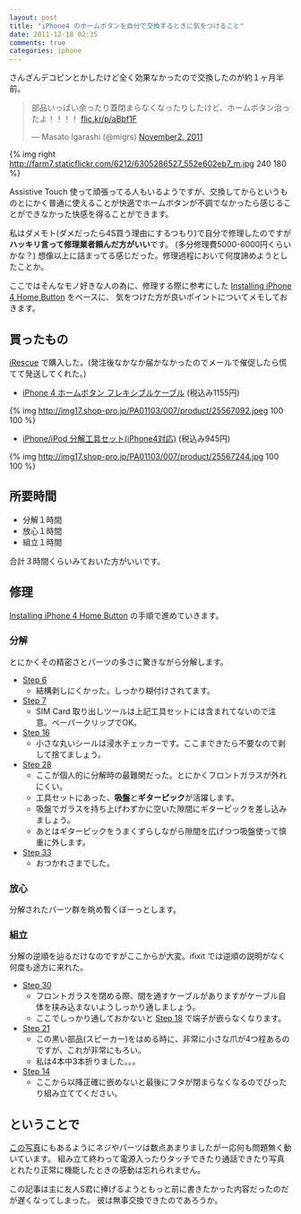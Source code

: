 ```yaml
---
layout: post
title: "iPhone4 のホームボタンを自分で交換するときに気をつけること"
date: 2011-12-18 02:35
comments: true
categories: iphone
---
```


さんざんデコピンとかしたけど全く効果なかったので交換したのが約１ヶ月半前。

<blockquote class="twitter-tweet tw-align-center"><p>部品いっぱい余ったり蓋閉まらなくなったりしたけど、ホームボタン治ったよ！！！！ <a href="http://t.co/kNNaIdY7" title="http://flic.kr/p/aBbf1F">flic.kr/p/aBbf1F</a></p>&mdash; Masato Igarashi (@migrs) <a href="https://twitter.com/migrs/status/131699224881545216" data-datetime="2011-11-02T11:48:36+00:00">November2, 2011</a></blockquote>
<script src="//platform.twitter.com/widgets.js" charset="utf-8"></script>

{% img right http://farm7.staticflickr.com/6212/6305286527_552e602eb7_m.jpg 240 180 %}

Assistive Touch 使って頑張ってる人もいるようですが、交換してからというものとにかく普通に使えることが快適でホームボタンが不調でなかったら感じることができなかった快感を得ることができます。

<!--more-->

私はダメモト(ダメだったら4S買う理由にするつもり)で自分で修理したのですが**ハッキリ言って修理業者頼んだ方がいい**です。
(多分修理費5000-6000円くらいかな？)
想像以上に詰まってる感じだった。修理過程において何度諦めようとしたことか。

ここではそんなモノ好きな人の為に、修理する際に参考にした
[Installing iPhone 4 Home Button](http://www.ifixit.com/Guide/Installing-iPhone-4-Home-Button/3144/) をベースに、
気をつけた方が良いポイントについてメモしておきます。

## 買ったもの
[iRescue](http://www.ires.jp/) で購入した。(発注後なかなか届かなかったのでメールで催促したら慌てて発送してくれた。)

- [iPhone 4 ホームボタン フレキシブルケーブル](http://www.ires.jp/?pid=25567092) (税込み1155円)
  
{% img http://img17.shop-pro.jp/PA01103/007/product/25567092.jpeg 100 100 %}

- [iPhone/iPod 分解工具セット(iPhone4対応)](http://www.ires.jp/?pid=25567244) (税込み945円)
  
{% img http://img17.shop-pro.jp/PA01103/007/product/25567244.jpg 100 100 %}

## 所要時間
- 分解１時間
- 放心１時間
- 組立１時間

合計３時間くらいみておいた方がいいです。

## 修理
[Installing iPhone 4 Home Button](http://www.ifixit.com/Guide/Installing-iPhone-4-Home-Button/3144/) の手順で進めていきます。

### 分解
とにかくその精密さとパーツの多さに驚きながら分解します。

- [Step 6](http://www.ifixit.com/Guide/Installing-iPhone-4-Home-Button/3144/2#s15368)
  - 結構剥しにくかった。しっかり糊付けされてます。
- [Step 7](http://www.ifixit.com/Guide/Installing-iPhone-4-Home-Button/3144/3#s15378)
  - SIM Card 取り出しツールは上記工具セットには含まれてないので注意。ペーパークリップでOK。
- [Step 16](http://www.ifixit.com/Guide/Installing-iPhone-4-Home-Button/3144/6#s15383)
  - 小さな丸いシールは浸水チェッカーです。ここまできたら不要なので剥して捨てましょう。
- [Step 28](http://www.ifixit.com/Guide/Installing-iPhone-4-Home-Button/3144/10#s15402)
  - ここが個人的に分解時の最難関だった。とにかくフロントガラスが外れにくい。
  - 工具セットにあった、**吸盤**と**ギターピック**が活躍します。
  - 吸盤でガラスを持ち上げわずかに空いた隙間にギターピックを差し込みましょう。
  - あとはギターピックをうまくずらしながら隙間を広げつつ吸盤使って慎重に外します。
- [Step 33](http://www.ifixit.com/Guide/Installing-iPhone-4-Home-Button/3144/11#s15407)
  - おつかれさまでした。

### 放心
分解されたパーツ群を眺め暫くぼーっとします。

### 組立
分解の逆順を辿るだけなのですがここからが大変。ifixit では逆順の説明がなく何度も途方に来れた。

- [Step 30](http://www.ifixit.com/Guide/Installing-iPhone-4-Home-Button/3144/10#s15404)
  - フロントガラスを閉める際、間を通すケーブルがありますがケーブル自体を挟み込まないようしっかり通しましょう。
  - ここでしっかり通しておかないと [Step 18](http://www.ifixit.com/Guide/Installing-iPhone-4-Home-Button/3144/6#s15385) で端子が嵌らなくなります。
- [Step 21](http://www.ifixit.com/Guide/Installing-iPhone-4-Home-Button/3144/7#s15388)
  - この黒い部品(スピーカー)をはめる時に、非常に小さな爪が4つ程あるのですが、これが非常にもろい。
  - 私は4本中3本折りました。。。
- [Step 14](http://www.ifixit.com/Guide/Installing-iPhone-4-Home-Button/3144/5#s15381)
  - ここから以降正確に嵌めないと最後にフタが閉まらなくなるのでぴったり組み立ててください。

## ということで
[この写真](http://www.flickr.com/photos/migrsy/6305286527/)にもあるようにネジやパーツは数点あまりましたが一応何も問題無く動いています。
組み立て終わって電源入ったりタッチできたり通話できたり写真とれたり正常に機能したときの感動は忘れられません。

この記事は主に友人S君に捧げるようともっと前に書きたかった内容だったのだが遅くなってしまった。
彼は無事交換できたのであろうか。
